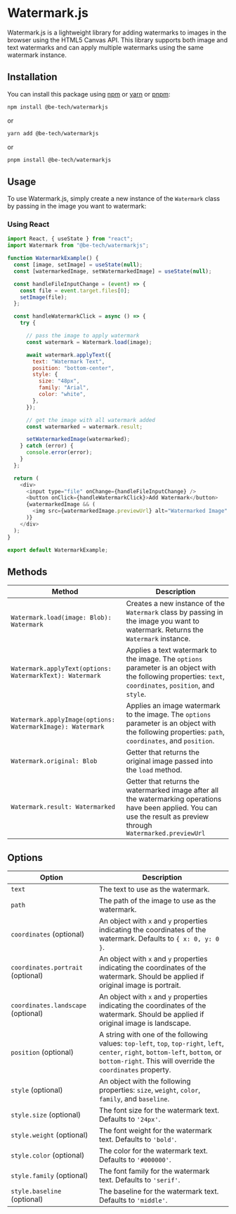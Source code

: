 # Watermark.js

Watermark.js is a lightweight library for adding watermarks to images in the browser using the HTML5 Canvas API. This library supports both image and text watermarks and can apply multiple watermarks using the same watermark instance.

## Installation

You can install this package using [npm](https://www.npmjs.com/) or [yarn](https://yarnpkg.com/) or [pnpm](https://pnpm.io/):

```bash
npm install @be-tech/watermarkjs
```

or

```bash
yarn add @be-tech/watermarkjs
```

or

```bash
pnpm install @be-tech/watermarkjs
```

## Usage

To use Watermark.js, simply create a new instance of the `Watermark` class by passing in the image you want to watermark:

### Using React

```javascript
import React, { useState } from "react";
import Watermark from "@be-tech/watermarkjs";

function WatermarkExample() {
  const [image, setImage] = useState(null);
  const [watermarkedImage, setWatermarkedImage] = useState(null);

  const handleFileInputChange = (event) => {
    const file = event.target.files[0];
    setImage(file);
  };

  const handleWatermarkClick = async () => {
    try {

      // pass the image to apply watermark
      const watermark = Watermark.load(image);

      await watermark.applyText({
        text: "Watermark Text",
        position: "bottom-center",
        style: {
          size: "48px",
          family: "Arial",
          color: "white",
        },
      });

      // get the image with all watermark added
      const watermarked = watermark.result;

      setWatermarkedImage(watermarked);
    } catch (error) {
      console.error(error);
    }
  };

  return (
    <div>
      <input type="file" onChange={handleFileInputChange} />
      <button onClick={handleWatermarkClick}>Add Watermark</button>
      {watermarkedImage && (
        <img src={watermarkedImage.previewUrl} alt="Watermarked Image" />
      )}
    </div>
  );
}

export default WatermarkExample;
```


## Methods

| Method                                            | Description                                                                                                                                   |
|---------------------------------------------------|-----------------------------------------------------------------------------------------------------------------------------------------------|
| `Watermark.load(image: Blob): Watermark`          | Creates a new instance of the `Watermark` class by passing in the image you want to watermark. Returns the `Watermark` instance.              |
| `Watermark.applyText(options: WatermarkText): Watermark`   | Applies a text watermark to the image. The `options` parameter is an object with the following properties: `text`, `coordinates`, `position`, and `style`. |
| `Watermark.applyImage(options: WatermarkImage): Watermark` | Applies an image watermark to the image. The `options` parameter is an object with the following properties: `path`, `coordinates`, and `position`. |
| `Watermark.original: Blob`                       | Getter that returns the original image passed into the `load` method.                                                                         |
| `Watermark.result: Watermarked`                         | Getter that returns the watermarked image after all the watermarking operations have been applied. You can use the result as preview through ``Watermarked.previewUrl``                                            |

## Options

| Option              | Description                                                                                                                                                                                                                                                                                                                                                                                                                                                                                                                                                                                                                                                                                                                                                                                                                                                         |
|----------------------|-----------------------------------------------------------------------------------------------------------------------------------------------------------------------------------------------------------------------------------------------------------------------------------------------------------------------------------------------------------------------------------------------------------------------------------------------------------------------------------------------------------------------------------------------------------------------------------------------------------------------------------------------------------------------------------------------------------------------------------------------------------------------------------------------------|
| `text`               | The text to use as the watermark.                                                                                                                                                                                                                                                                                                                                                                                                                                                                                                                                                                                                                                                                                                                                                                      |
| `path`               | The path of the image to use as the watermark.                                                                                                                                                                                                                                                                                                                                                                                                                                                                                                                                                                                                                                                                                                                                                                      |
| `coordinates` (optional)        | An object with `x` and `y` properties indicating the coordinates of the watermark. Defaults to `{ x: 0, y: 0 }`.                                                                                                                                                                                                                                                                                                                                                                                                                                                                                                                                                                                                                                                                                         |
| `coordinates.portrait` (optional)       | An object with `x` and `y` properties indicating the coordinates of the watermark. Should be applied if original image is portrait.                                                                                                                                                                                                                                                                                                                                                                                                                                                                                                                                                                                                                                                                                         |
| `coordinates.landscape` (optional)       | An object with `x` and `y` properties indicating the coordinates of the watermark. Should be applied if original image is landscape.                                                                                                                                                                                                                                                                                                                                                                                                                                                                                                                                                                                                                                                                                         |
| `position` (optional)           | A string with one of the following values: `top-left`, `top`, `top-right`, `left`, `center`, `right`, `bottom-left`, `bottom`, or `bottom-right`. This will override the `coordinates` property.                                                                                                                                                                                                                                                                                                                                                                                                                                                                                                                                                                                                    |
| `style` (optional)              | An object with the following properties: `size`, `weight`, `color`, `family`, and `baseline`.                                                                                                                                                                                                                                                                                                                                                                                                                                                                                                                                                                                                                                                                                                        |
| `style.size` (optional)               | The font size for the watermark text. Defaults to `'24px'`.                                                                                                                                                                                                                                                                                                                                                                                                                                                                                                                                                                                                                                                                                                                                         |
| `style.weight` (optional)             | The font weight for the watermark text. Defaults to `'bold'`.                                                                                                                                                                                                                                                                                                                                                                                                                                                                                                                                                                                                                                                                                                                                       |
| `style.color` (optional)              | The color for the watermark text. Defaults to `'#000000'`.                                                                                                                                                                                                                                                                                                                                                                                                                                                                                                                                                                                                                                                                                                                                          |
| `style.family` (optional)             | The font family for the watermark text. Defaults to `'serif'`.                                                                                                                                                                                                                                                                                                                                                                                                                                                                                                                                                                                                                                                                                                                                       |
| `style.baseline` (optional)           | The baseline for the watermark text. Defaults to `'middle'`.                                                                                                                                                                                                                                                                                                                                                                                                                                                                                                                                                                                                                                                                                                                                         |